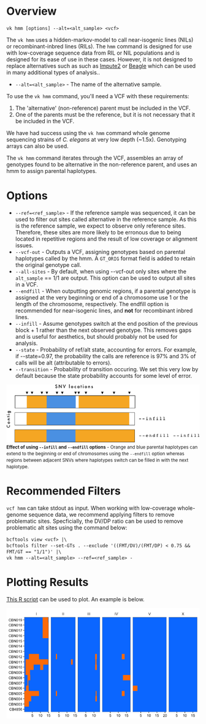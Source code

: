 # Overview

```
vk hmm [options] --alt=<alt_sample> <vcf>
```

The `vk hmm` uses a hidden-markov-model to call near-isogenic lines (NILs) or recombinant-inbred lines (RILs). The `hmm` command is designed for use with low-coverage sequence data from RIL or NIL populations and is designed for its ease of use in these cases. However, it is not designed to replace alternatives such as  such as [Impute2](https://mathgen.stats.ox.ac.uk/impute/impute_v2.html) or [Beagle](http://faculty.washington.edu/browning/beagle/b3.html) which can be used in many additional types of analysis..

* `--alt=<alt_sample>` - The name of the alternative sample.

To use the `vk hmm` command, you'll need a VCF with these requirements:

1. The 'alternative' (non-reference) parent must be included in the VCF.
1. One of the parents must be the reference, but it is not necessary that it be included in the VCF.

We have had success using the `vk hmm` command whole genome sequencing strains of _C. elegans_ at very low depth (~1.5x). Genotyping arrays can also be used.

The `vk hmm` command iterates through the VCF, assembles an array of genotypes found to be alternative in the non-reference parent, and uses an hmm to assign parental haplotypes.

# Options

* `--ref=<ref_sample>` - If the reference sample was sequenced, it can be used to filter out sites called alternative in the reference sample. As this is the reference sample, we expect to observe only reference sites. Therefore, these sites are more likely to be erronous due to being located in repetitive regions and the result of low coverage or alignment issues.
* `--vcf-out` - Outputs a VCF, assigning genotypes based on parental haplotypes called by the hmm. A `GT_ORIG` format field is added to retain the original genotype call.
* `--all-sites` - By default, when using --vcf-out only sites where the `alt_sample` == 1/1 are output. This option can be used to output all sites in a VCF.
* `--endfill` - When outputting genomic regions, if a parental genotype is assigned at the very beginning or end of a chromosome use 1 or the length of the chromosome, respectively. The endfill option is recommended for near-isogenic lines, and __not__ for recombinant inbred lines.
* `--infill` - Assume genotypes switch at the end position of the previous block + 1 rather than the next observed genotype. This removes gaps and is useful for aesthetics, but should probably not be used for analysis.
* `--state` - Probability of ref/alt state, accounting for errors. For example, if --state=0.97, the probability the calls are reference is 97% and 3% of calls will be alt (attributable to errors). 
* `--transition` - Probability of transition occuring. We set this very low by default because the state probability accounts for some level of error.

![hmm options](hmm_opts.png)
<small>__Effect of using `--infill` and `--endfill` options__ - Orange and blue parental haplotypes can extend to the beginning or end of chromosomes using the `--endfill` option whereas regions between adjacent SNVs where haplotypes switch can be filled in with the next haplotype.</small>

# Recommended Filters

`vcf hmm` can take stdout as input. When working with low-coverage whole-genome sequence data, we recommend applying filters to remove problematic sites. Specficially, the DV/DP ratio can be used to remove problematic alt sites using the command below:

```
bcftools view <vcf> |\
bcftools filter --set-GTs . --exclude '((FMT/DV)/(FMT/DP) < 0.75 && FMT/GT == "1/1")' |\
vk hmm --alt=<alt_sample> --ref=<ref_sample> -
```

# Plotting Results

[This R script](https://gist.github.com/danielecook/c9bf690eddb6ae2b6d4c45f1b93dfd75) can be used to plot. An example is below.

![hmm example](hmm_example.png)
